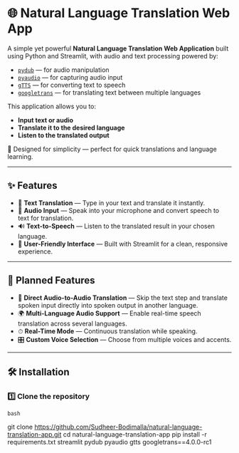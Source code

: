 # 🌐 Natural Language Translation Web App

A simple yet powerful **Natural Language Translation Web Application** built using Python and Streamlit, with audio and text processing powered by:
- [`pydub`](https://github.com/jiaaro/pydub) — for audio manipulation
- [`pyaudio`](https://people.csail.mit.edu/hubert/pyaudio/) — for capturing audio input
- [`gTTS`](https://github.com/pndurette/gTTS) — for converting text to speech
- [`googletrans`](https://github.com/ssut/py-googletrans) — for translating text between multiple languages

This application allows you to:
- **Input text or audio**  
- **Translate it to the desired language**  
- **Listen to the translated output**  

🚀 Designed for simplicity — perfect for quick translations and language learning.

---

## ✨ Features
- 📝 **Text Translation** — Type in your text and translate it instantly.
- 🎤 **Audio Input** — Speak into your microphone and convert speech to text for translation.
- 🔊 **Text-to-Speech** — Listen to the translated result in your chosen language.
- 📱 **User-Friendly Interface** — Built with Streamlit for a clean, responsive experience.

---

## 📌 Planned Features
- 🔄 **Direct Audio-to-Audio Translation** — Skip the text step and translate spoken input directly into spoken output in another language.
- 🌍 **Multi-Language Audio Support** — Enable real-time speech translation across several languages.
- ⏱ **Real-Time Mode** — Continuous translation while speaking.
- 🎛 **Custom Voice Selection** — Choose from multiple voices and accents.

---

## 🛠 Installation

### 1️⃣ Clone the repository
    bash
git clone https://github.com/Sudheer-Bodimalla/natural-language-translation-app.git
cd natural-language-translation-app
pip install -r requirements.txt
streamlit
pydub
pyaudio
gtts
googletrans==4.0.0-rc1
